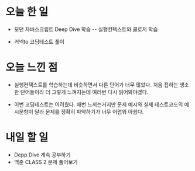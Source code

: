 # 오늘 한 일
- 모던 자바스크립트 Deep Dive 학습
-- 실행컨텍스트와 클로저 학습

- 커넥to 코딩테스트 풀이

# 오늘 느낀 점
- 실행컨텍스트를 학습하는데 비슷하면서 다른 단어가 너무 많았다. 처음 접하는 생소한 단어들이라 더 그렇게 느껴지는데 여러번 다시 읽어봐야겠다.

- 이번 코딩테스트는 어려웠다. 매번 느끼는거지만 문제 예시와 실제 테스트코드의 예시문항이 달라 문제를 정확히 파악하기가 너무 어렵워 아쉽다.

# 내일 할 일
- Depp Dive 계속 공부하기
- 백준 CLASS 2 문제 풀어보기
